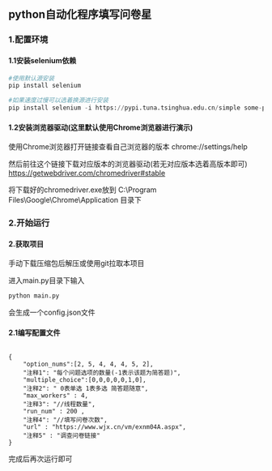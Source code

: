 ## python自动化程序填写问卷星

### 1.配置环境
#### 1.1安装selenium依赖
```python
#使用默认源安装
pip install selenium

#如果速度过慢可以选着换源进行安装
pip install selenium -i https://pypi.tuna.tsinghua.edu.cn/simple some-package
```
#### 1.2安装浏览器驱动(这里默认使用Chrome浏览器进行演示)
使用Chrome浏览器打开链接查看自己浏览器的版本 chrome://settings/help

然后前往这个链接下载对应版本的浏览器驱动(若无对应版本选着高版本即可) https://getwebdriver.com/chromedriver#stable

将下载好的chromedriver.exe放到 C:\Program Files\Google\Chrome\Application 目录下

### 2.开始运行
#### 2.获取项目
手动下载压缩包后解压或使用git拉取本项目

进入main.py目录下输入
```python
python main.py
```
会生成一个config.json文件
#### 2.1编写配置文件
```jsom

{
    "option_nums":[2, 5, 4, 4, 4, 5, 2], 
    "注释1": "每个问题选项的数量(-1表示该题为简答题)",
    "multiple_choice":[0,0,0,0,0,1,0],
    "注释2": " 0表单选 1表多选 简答题随意",
    "max_workers" : 4, 
    "注释3": "//线程数量",
    "run_num" : 200 , 
    "注释4": "//填写问卷次数",
    "url" : "https://www.wjx.cn/vm/exnm04A.aspx",
    "注释5" : "调查问卷链接"
}
```
完成后再次运行即可


